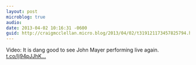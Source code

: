 ```yaml
---
layout: post
microblog: true
audio: 
date: 2013-04-02 10:16:31 -0600
guid: http://craigmcclellan.micro.blog/2013/04/02/t319121173457825794.html
---
```

Video: It is dang good to see John Mayer performing live again. [t.co/Ij94pJJhK...](http://t.co/Ij94pJJhKD)
